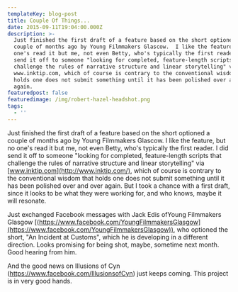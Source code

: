 ```yaml
---
templateKey: blog-post
title: Couple Of Things...
date: 2015-09-11T19:04:00.000Z
description: >-
  Just finished the first draft of a feature based on the short optioned a
  couple of months ago by Young Filmmakers Glascow.  I like the feature, but no
  one's read it but me, not even Betty, who's typically the first reader.  I did
  send it off to someone "looking for completed, feature-length scripts that
  challenge the rules of narrative structure and linear storytelling" via
  www.inktip.com, which of course is contrary to the conventional wisdom that
  holds one does not submit something until it has been polished over and over
  again.
featuredpost: false
featuredimage: /img/robert-hazel-headshot.png
tags:
  - ''
---
```

Just finished the first draft of a feature based on the short optioned a couple of months ago by Young Filmmakers Glascow. I like the feature, but no one's read it but me, not even Betty, who's typically the first reader. I did send it off to someone "looking for completed, feature-length scripts that challenge the rules of narrative structure and linear storytelling" via [www.inktip.com](http://www.inktip.com/), which of course is contrary to the conventional wisdom that holds one does not submit something until it has been polished over and over again. But I took a chance with a first draft, since it looks to be what they were working for, and who knows, maybe it will resonate.

Just exchanged Facebook messages with Jack Edis ofYoung Filmmakers Glasgow [(https://www.facebook.com/YoungFilmmakersGlasgow](https://www.facebook.com/YoungFilmmakersGlasgow)), who optioned the short, "An Incident at Customs", which he is developing in a different direction. Looks promising for being shot, maybe, sometime next month. Good hearing from him.

And the good news on Illusions of Cyn (<https://www.facebook.com/IllusionsofCyn>) just keeps coming. This project is in very good hands.

